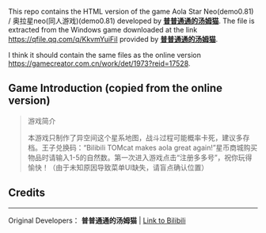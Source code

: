 This repo contains the HTML version of the game Aola Star Neo(demo0.81) / 奥拉星neo(同人游戏)(demo0.81) developed by **[普普通通的汤姆猫](https://space.bilibili.com/493172703)**. The file is extracted from the Windows game downloaded at the link https://qfile.qq.com/q/KkvmYuiFiI provided by **[普普通通的汤姆猫](https://space.bilibili.com/493172703)**.

I think it should contain the same files as the online version https://gamecreator.com.cn/work/det/1973?reid=17528.

## Game Introduction (copied from the online version)

> 游戏简介
>
> 本游戏只制作了异空间这个星系地图，战斗过程可能概率卡死，建议多存档。王子兑换码：“Bilibili TOMcat makes aola great again!”星币商城购买物品时请输入1-5的自然数。第一次进入游戏点击“注册多多号”，祝你玩得愉快！（由于未知原因导致菜单UI缺失，请盲点确认位置）

## Credits
***
Original Developers： **普普通通的汤姆猫** |  [Link to Bilibili](https://space.bilibili.com/493172703)

